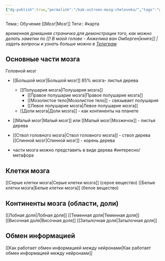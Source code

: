 ```yaml
---
{"dg-publish":true,"permalink":"/kak-ustroen-mozg-cheloveka/","tags":"gardenEntry","dgHomeLink":true,"dgPassFrontmatter":false}
---
```



Тема:: Обучение [[Мозг|Мозг]]
Теги:: #карта

*временная домашняя страничка для демонстрации того, как можно делать заметки по [[! В моей голове - Анжелика ван Омберген|книге]] | задать вопросы и узнать больше можно в [Телеграм](https://t.me/cLifeOS)*

## Основные части мозга
Головной мозг
- [[Большой мозг|Большой мозг]] 85% мозга- листья дерева
	- [[Полушария мозга|Полушария мозга]]
		- [[Правое полушарие мозга|Правое полушарие мозга]]
		- [[Мозолистое тело|Мозолистое тело]] - связывает полушария
		- [[Левое полушарие мозга|Левое полушарие мозга]]
	- [[Доли мозга|Доли мозга]] - как континенты на планете
- [[Малый мозг|Малый мозг]] или [[Малый мозг|Мозжечок]] - листья дерева
- [[Ствол головного мозга|Ствол головного мозга]] - ствол дерева
[[Спинной мозг|Спинной мозг]] - корень дерева

- части мозга можно представить в виде дерева #интересно/метафора




## Клетки мозга
[[Серые клетки мозга|Серые клетки мозга]] (серое вещество)
[[Белые клетки мозга|Белые клетки мозга]] (белое вещество)

## Континенты мозга (области, доли)
[[Лобная доля|Лобная доля]]
[[Теменная доля|Теменная доля]]
[[Височная доля|Височная доля]]
[[Затылочная доля|Затылочная доля]]

## Обмен информацией
[[Как работает обмен информацией между нейронами|Как работает обмен информацией между нейронами]]


